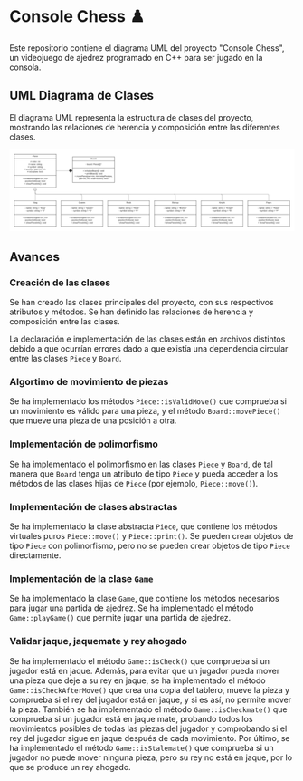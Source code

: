 # Console Chess ♟️

Este repositorio contiene el diagrama UML del proyecto "Console Chess", un videojuego de ajedrez programado en C++ para ser jugado en la consola.

## UML Diagrama de Clases

El diagrama UML representa la estructura de clases del proyecto, mostrando las relaciones de herencia y composición entre las diferentes clases.

![UML](uml/uml.png)

## Avances

### Creación de las clases

Se han creado las clases principales del proyecto, con sus respectivos atributos y métodos. Se han definido las relaciones de herencia y composición entre las clases.

La declaración e implementación de las clases están en archivos distintos debido a que ocurrían errores dado a que existía una dependencia circular entre las clases `Piece` y `Board`.

### Algortimo de movimiento de piezas

Se ha implementado los métodos `Piece::isValidMove()` que comprueba si un movimiento es válido para una pieza, y el método `Board::movePiece()` que mueve una pieza de una posición a otra.

### Implementación de polimorfismo

Se ha implementado el polimorfismo en las clases `Piece` y `Board`, de tal manera que `Board` tenga un atributo de tipo `Piece` y pueda acceder a los métodos de las clases hijas de `Piece` (por ejemplo, `Piece::move()`).

### Implementación de clases abstractas

Se ha implementado la clase abstracta `Piece`, que contiene los métodos virtuales puros `Piece::move()` y `Piece::print()`. Se pueden crear objetos de tipo `Piece` con polimorfismo, pero no se pueden crear objetos de tipo `Piece` directamente.

### Implementación de la clase `Game`

Se ha implementado la clase `Game`, que contiene los métodos necesarios para jugar una partida de ajedrez. Se ha implementado el método `Game::playGame()` que permite jugar una partida de ajedrez.

### Validar jaque, jaquemate y rey ahogado

Se ha implementado el método `Game::isCheck()` que comprueba si un jugador está en jaque. Además, para evitar que un jugador pueda mover una pieza que deje a su rey en jaque, se ha implementado el método `Game::isCheckAfterMove()` que crea una copia del tablero, mueve la pieza y comprueba si el rey del jugador está en jaque, y si es así, no permite mover la pieza. También se ha implementado el método `Game::isCheckmate()` que comprueba si un jugador está en jaque mate, probando todos los movimientos posibles de todas las piezas del jugador y comprobando si el rey del jugador sigue en jaque después de cada movimiento. Por último, se ha implementado el método `Game::isStalemate()` que comprueba si un jugador no puede mover ninguna pieza, pero su rey no está en jaque, por lo que se produce un rey ahogado.